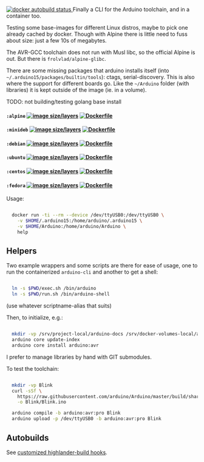 [ ![docker autobuild status](https://img.shields.io/docker/build/dotmpe/arduino.svg) ](https://cloud.docker.com/repository/docker/dotmpe/arduino) Finally a CLI for the Arduino toolchain, and in a container too.

Testing some base-images for different Linux distros, maybe to pick one
already cached by docker. Though with Alpine there is little need to fuss about
size: just a few 10s of megabytes.

The AVR-GCC toolchain does not run with Musl libc, so the official Alpine is
out. But there is ``frolvlad/alpine-glibc``.

There are some missing packages that arduino installs itself (into ``~/.arduino15/packages/builtin/tools``): ctags, serial-discovery. This is also where the
support for different boards go. Like the ``~/Arduino`` folder (with libraries)
it is kept outside of the image (ie. in a volume).

TODO: not building/testing golang base install

#### ``:alpine`` [![image size/layers](https://images.microbadger.com/badges/image/dotmpe/arduino:alpine.svg)](https://microbadger.com/images/dotmpe/arduino:alpine "microbadger.com image metadata") [ ![Dockerfile](https://img.shields.io/badge/Dockerfile-GitHub-blue.svg) ](https://github.com/dotmpe/docker-arduino/blob/master/alpine/Dockerfile)
#### ``:minideb`` [![image size/layers](https://images.microbadger.com/badges/image/dotmpe/arduino:minideb.svg)](https://microbadger.com/images/dotmpe/arduino:minideb "microbadger.com image metadata") [ ![Dockerfile](https://img.shields.io/badge/Dockerfile-GitHub-blue.svg) ](https://github.com/dotmpe/docker-arduino/blob/master/minideb/Dockerfile)
#### ``:debian`` [![image size/layers](https://images.microbadger.com/badges/image/dotmpe/arduino:debian.svg)](https://microbadger.com/images/dotmpe/arduino:debian "microbadger.com image metadata") [ ![Dockerfile](https://img.shields.io/badge/Dockerfile-GitHub-blue.svg) ](https://github.com/dotmpe/docker-arduino/blob/master/debian/Dockerfile)
#### ``:ubuntu`` [![image size/layers](https://images.microbadger.com/badges/image/dotmpe/arduino:ubuntu.svg)](https://microbadger.com/images/dotmpe/arduino:ubuntu "microbadger.com image metadata") [ ![Dockerfile](https://img.shields.io/badge/Dockerfile-GitHub-blue.svg) ](https://github.com/dotmpe/docker-arduino/blob/master/ubuntu/Dockerfile)
#### ``:centos`` [![image size/layers](https://images.microbadger.com/badges/image/dotmpe/arduino:centos.svg)](https://microbadger.com/images/dotmpe/arduino:centos "microbadger.com image metadata") [ ![Dockerfile](https://img.shields.io/badge/Dockerfile-GitHub-blue.svg) ](https://github.com/dotmpe/docker-arduino/blob/master/centos/Dockerfile)
#### ``:fedora`` [![image size/layers](https://images.microbadger.com/badges/image/dotmpe/arduino:fedora.svg)](https://microbadger.com/images/dotmpe/arduino:fedora "microbadger.com image metadata") [ ![Dockerfile](https://img.shields.io/badge/Dockerfile-GitHub-blue.svg) ](https://github.com/dotmpe/docker-arduino/blob/master/fedora/Dockerfile)

Usage:
```sh

  docker run -ti --rm --device /dev/ttyUSB0:/dev/ttyUSB0 \
    -v $HOME/.arduino15:/home/arduino/.arduino15 \
    -v $HOME/Arduino:/home/arduino/Arduino \
    help
```

## Helpers

Two example wrappers and some scripts are there for ease of usage, one to run
the containerized ``arduino-cli`` and another to get a shell:
```sh

  ln -s $PWD/exec.sh /bin/arduino
  ln -s $PWD/run.sh /bin/arduino-shell
```
(use whatever scriptname-alias that suits)

Then, to initialize, e.g.:
```sh

  mkdir -vp /srv/project-local/arduino-docs /srv/docker-volumes-local/arduino/tools
  arduino core update-index
  arduino core install arduino:avr
```

I prefer to manage libraries by hand with GIT submodules.

To test the toolchain:
```sh

  mkdir -vp Blink
  curl -sSf \
    https://raw.githubusercontent.com/arduino/Arduino/master/build/shared/examples/01.Basics/Blink/Blink.ino \
    -o Blink/Blink.ino

  arduino compile -b arduino:avr:pro Blink
  arduino upload -p /dev/ttyUSB0 -b arduino:avr:pro Blink
```

## Autobuilds
See [customized highlander-build hooks](https://github.com/dotmpe/docker-arduino/tree/master/hooks).
